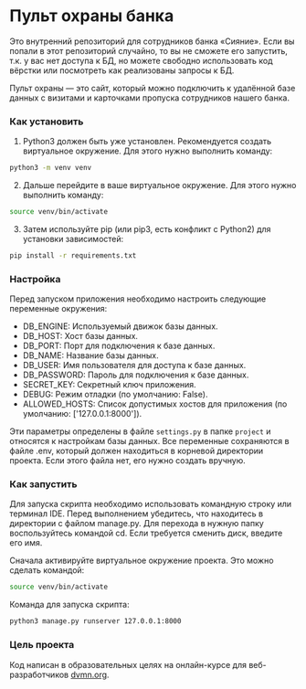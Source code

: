 # Пульт охраны банка
Это внутренний репозиторий для сотрудников банка «Сияние». Если вы попали в этот репозиторий случайно, то вы не сможете его запустить, т.к. у вас нет доступа к БД, но можете свободно использовать код вёрстки или посмотреть как реализованы запросы к БД.

Пульт охраны — это сайт, который можно подключить к удалённой базе данных с визитами и карточками пропуска сотрудников нашего банка.

### Как установить
1. Python3 должен быть уже установлен. Рекомендуется создать виртуальное окружение. Для этого нужно выполнить команду:
```bash
python3 -m venv venv
```
2. Дальше перейдите в ваше виртуальное окружение. Для этого нужно выполнить команду:
```bash
source venv/bin/activate
```
3. Затем используйте pip (или pip3, есть конфликт с Python2) для установки зависимостей:
```bash
pip install -r requirements.txt
```
### Настройка
Перед запуском приложения необходимо настроить следующие переменные окружения:
- DB_ENGINE: Используемый движок базы данных.
- DB_HOST: Хост базы данных.
- DB_PORT: Порт для подключения к базе данных.
- DB_NAME: Название базы данных.
- DB_USER: Имя пользователя для доступа к базе данных.
- DB_PASSWORD: Пароль для подключения к базе данных.
- SECRET_KEY: Секретный ключ приложения.
- DEBUG: Режим отладки (по умолчанию: False).
- ALLOWED_HOSTS: Список допустимых хостов для приложения (по умолчанию: ['127.0.0.1:8000']).

Эти параметры определены в файле `settings.py` в папке `project` и относятся к настройкам базы данных. Все переменные сохраняются в файле .env, который должен находиться в корневой директории проекта. Если этого файла нет, его нужно создать вручную.

### Как запустить
Для запуска скрипта необходимо использовать командную строку или терминал IDE. Перед выполнением убедитесь, что находитесь в директории с файлом manage.py. Для перехода в нужную папку воспользуйтесь командой cd. Если требуется сменить диск, введите его имя.

Сначала активируйте виртуальное окружение проекта. Это можно сделать командой:
```bash
source venv/bin/activate
```
Команда для запуска скрипта:
```bash
python3 manage.py runserver 127.0.0.1:8000
```
### Цель проекта
Код написан в образовательных целях на онлайн-курсе для веб-разработчиков [dvmn.org](https://dvmn.org/).
 
